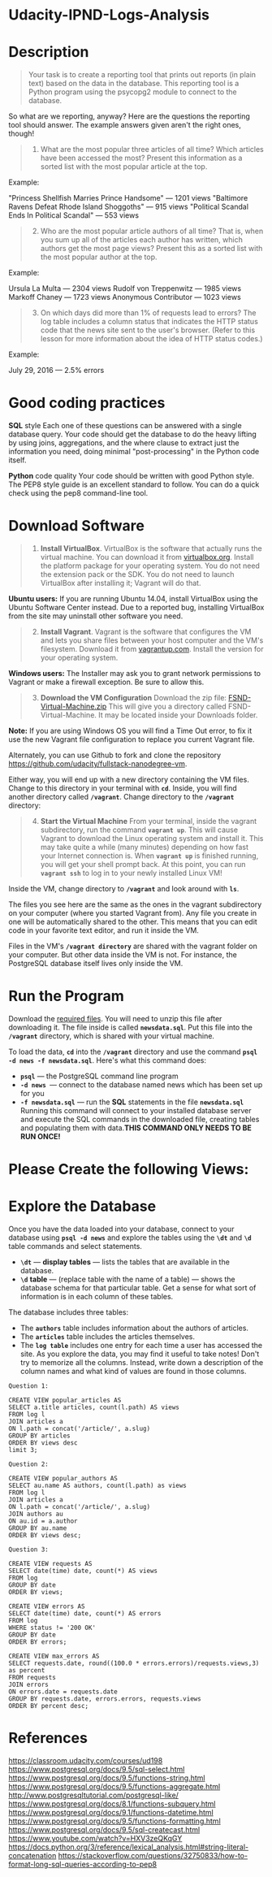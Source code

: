 # Udacity-IPND-Logs-Analysis

# Description
>Your task is to create a reporting tool that prints out reports (in plain text) based on the data in the database. This reporting tool is a Python program using the psycopg2 module to connect to the database.

So what are we reporting, anyway?
Here are the questions the reporting tool should answer. The example answers given aren't the right ones, though!

>1. What are the most popular three articles of all time? Which articles have been accessed the most? Present this information as a sorted list with the most popular article at the top.

Example:

"Princess Shellfish Marries Prince Handsome" — 1201 views
"Baltimore Ravens Defeat Rhode Island Shoggoths" — 915 views
"Political Scandal Ends In Political Scandal" — 553 views

>2. Who are the most popular article authors of all time? That is, when you sum up all of the articles each author has written, which authors get the most page views? Present this as a sorted list with the most popular author at the top.

Example:

Ursula La Multa — 2304 views
Rudolf von Treppenwitz — 1985 views
Markoff Chaney — 1723 views
Anonymous Contributor — 1023 views

>3. On which days did more than 1% of requests lead to errors? The log table includes a column status that indicates the HTTP status code that the news site sent to the user's browser. (Refer to this lesson for more information about the idea of HTTP status codes.)

Example:

July 29, 2016 — 2.5% errors

# Good coding practices
**SQL** style
Each one of these questions can be answered with a single database query. Your code should get the database to do the heavy lifting by using joins, aggregations, and the where clause to extract just the information you need, doing minimal "post-processing" in the Python code itself.

**Python** code quality
Your code should be written with good Python style. The PEP8 style guide is an excellent standard to follow. You can do a quick check using the pep8 command-line tool.

# Download Software

>1. **Install VirtualBox**. 
VirtualBox is the software that actually runs the virtual machine. You can download it from [virtualbox.org](https://www.virtualbox.org/wiki/Download_Old_Builds_5_1). Install the platform package for your operating system. You do not need the extension pack or the SDK. You do not need to launch VirtualBox after installing it; Vagrant will do that.

**Ubuntu users:** If you are running Ubuntu 14.04, install VirtualBox using the Ubuntu Software Center instead. Due to a reported bug, installing VirtualBox from the site may uninstall other software you need.

>2. **Install Vagrant**. 
Vagrant is the software that configures the VM and lets you share files between your host computer and the VM's filesystem. Download it from [vagrantup.com](https://www.vagrantup.com/downloads.html). Install the version for your operating system.

**Windows users:** The Installer may ask you to grant network permissions to Vagrant or make a firewall exception. Be sure to allow this.

>3. **Download the VM Configuration**
Download the zip file: [FSND-Virtual-Machine.zip](https://s3.amazonaws.com/video.udacity-data.com/topher/2018/April/5acfbfa3_fsnd-virtual-machine/fsnd-virtual-machine.zip) This will give you a directory called FSND-Virtual-Machine. It may be located inside your Downloads folder.

**Note:** If you are using Windows OS you will find a Time Out error, to fix it use the new Vagrant file configuration to replace you current Vagrant file.

Alternately, you can use Github to fork and clone the repository https://github.com/udacity/fullstack-nanodegree-vm.

Either way, you will end up with a new directory containing the VM files. Change to this directory in your terminal with **```cd```**. Inside, you will find another directory called **```/vagrant```**. Change directory to the **```/vagrant```** directory:

>4. **Start the Virtual Machine**
From your terminal, inside the vagrant subdirectory, run the command **```vagrant up```**. This will cause Vagrant to download the Linux operating system and install it. This may take quite a while (many minutes) depending on how fast your Internet connection is. When **```vagrant up```** is finished running, you will get your shell prompt back. At this point, you can run **```vagrant ssh```** to log in to your newly installed Linux VM!

Inside the VM, change directory to **```/vagrant```** and look around with **```ls```**.

The files you see here are the same as the ones in the vagrant subdirectory on your computer (where you started Vagrant from). Any file you create in one will be automatically shared to the other. This means that you can edit code in your favorite text editor, and run it inside the VM.

Files in the VM's **```/vagrant directory```** are shared with the vagrant folder on your computer. But other data inside the VM is not. For instance, the PostgreSQL database itself lives only inside the VM.

# Run the Program
Download the [required files](https://d17h27t6h515a5.cloudfront.net/topher/2016/August/57b5f748_newsdata/newsdata.zip). You will need to unzip this file after downloading it. The file inside is called **```newsdata.sql```**. Put this file into the **```/vagrant```** directory, which is shared with your virtual machine.


To load the data, **```cd```** into the **```/vagrant```** directory and use the command **```psql -d news -f newsdata.sql```**.
Here's what this command does:

* **```psql```** — the PostgreSQL command line program
* **```-d news ```**— connect to the database named news which has been set up for you
* **```-f newsdata.sql```** — run the **SQL** statements in the file **```newsdata.sql```**
Running this command will connect to your installed database server and execute the SQL commands in the downloaded file, creating tables and populating them with data.**THIS COMMAND ONLY NEEDS TO BE RUN ONCE!**
# Please Create the following Views:

# Explore the Database
Once you have the data loaded into your database, connect to your database using **```psql -d news```** and explore the tables using the **```\dt```** and **```\d```** table commands and select statements.

* **```\dt```** — **display tables** — lists the tables that are available in the database.
* **```\d```** **table** — (replace table with the name of a table) — shows the database schema for that particular table.
Get a sense for what sort of information is in each column of these tables.

The database includes three tables:

* The **```authors```** table includes information about the authors of articles.
* The **```articles```** table includes the articles themselves.
*  The **```log table```** includes one entry for each time a user has accessed the site.
As you explore the data, you may find it useful to take notes! Don't try to memorize all the columns. Instead, write down a description of the column names and what kind of values are found in those columns.
```
Question 1:

CREATE VIEW popular_articles AS
SELECT a.title articles, count(l.path) AS views
FROM log l
JOIN articles a
ON l.path = concat('/article/', a.slug)
GROUP BY articles
ORDER BY views desc
limit 3;

Question 2:

CREATE VIEW popular_authors AS
SELECT au.name AS authors, count(l.path) as views
FROM log l
JOIN articles a
ON l.path = concat('/article/', a.slug)
JOIN authors au
ON au.id = a.author 
GROUP BY au.name
ORDER BY views desc;

Question 3:

CREATE VIEW requests AS
SELECT date(time) date, count(*) AS views
FROM log 
GROUP BY date
ORDER BY views;

CREATE VIEW errors AS
SELECT date(time) date, count(*) AS errors
FROM log 
WHERE status != '200 OK'
GROUP BY date
ORDER BY errors;

CREATE VIEW max_errors AS
SELECT requests.date, round((100.0 * errors.errors)/requests.views,3) as percent
FROM requests
JOIN errors
ON errors.date = requests.date
GROUP BY requests.date, errors.errors, requests.views
ORDER BY percent desc;
```

# References 
https://classroom.udacity.com/courses/ud198
https://www.postgresql.org/docs/9.5/sql-select.html
https://www.postgresql.org/docs/9.5/functions-string.html
https://www.postgresql.org/docs/9.5/functions-aggregate.html
http://www.postgresqltutorial.com/postgresql-like/
https://www.postgresql.org/docs/8.1/functions-subquery.html
https://www.postgresql.org/docs/9.1/functions-datetime.html
https://www.postgresql.org/docs/9.5/functions-formatting.html
https://www.postgresql.org/docs/9.5/sql-createcast.html
https://www.youtube.com/watch?v=HXV3zeQKqGY
https://docs.python.org/3/reference/lexical_analysis.html#string-literal-concatenation
https://stackoverflow.com/questions/32750833/how-to-format-long-sql-queries-according-to-pep8
